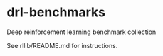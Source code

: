 # drl-benchmarks
Deep reinforcement learning benchmark collection

See rllib/README.md for instructions.


